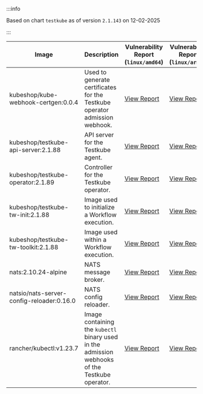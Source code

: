 :::info

Based on chart `testkube` as of version `2.1.143` on 12-02-2025

:::

| Image | Description | Vulnerability Report (`linux/amd64`) | Vulnerability Report (`linux/arm64`) | Docker Image |
|-------|-------------|----------------------------------------|----------------------------------------|--------------|
| kubeshop/kube-webhook-certgen:0.0.4 | Used to generate certificates for the Testkube operator admission webhook. | [View Report](./kube-webhook-certgen-0.0.4_linux_amd64.md) | [View Report](./kube-webhook-certgen-0.0.4_linux_arm64.md) | [View Image](https://hub.docker.com/layers/kubeshop/kube-webhook-certgen/0.0.4/images/sha256-321e434a68754a8449e0b856f0fc5d1f7012933c9ea00a2268b2333ba0e41f3c?context=explore) |
| kubeshop/testkube-api-server:2.1.88 | API server for the Testkube agent. | [View Report](./testkube-api-server-2.1.88_linux_amd64.md) | [View Report](./testkube-api-server-2.1.88_linux_arm64.md) | [View Image](https://hub.docker.com/layers/kubeshop/testkube-api-server/2.1.88/images/sha256-2f860511b683786b21230a0dd120ece5966710bf3bbc535bc4a4fcb8518fdba5?context=explore) |
| kubeshop/testkube-operator:2.1.89 | Controller for the Testkube operator. | [View Report](./testkube-operator-2.1.89_linux_amd64.md) | [View Report](./testkube-operator-2.1.89_linux_arm64.md) | [View Image](https://hub.docker.com/layers/kubeshop/testkube-operator/2.1.89/images/sha256-06c36b1d9dcd4dddfec8e86931579a633642ffb86431e276d5df57ed9509e354?context=explore) |
| kubeshop/testkube-tw-init:2.1.88 | Image used to initialize a Workflow execution. | [View Report](./testkube-tw-init-2.1.88_linux_amd64.md) | [View Report](./testkube-tw-init-2.1.88_linux_arm64.md) | [View Image](https://hub.docker.com/layers/kubeshop/testkube-tw-init/2.1.88/images/sha256-e29247043372d567fbf8bffde80e8defb56b0ab80c36f217930b74a10f6528cd?context=explore) |
| kubeshop/testkube-tw-toolkit:2.1.88 | Image used within a Workflow execution. | [View Report](./testkube-tw-toolkit-2.1.88_linux_amd64.md) | [View Report](./testkube-tw-toolkit-2.1.88_linux_arm64.md) | [View Image](https://hub.docker.com/layers/kubeshop/testkube-tw-toolkit/2.1.88/images/sha256-2633bca30619cf6762aa11d91d0fb106f12a23274babb2f32474d73f53b7b19b?context=explore) |
| nats:2.10.24-alpine | NATS message broker. | [View Report](./nats-2.10.24-alpine_linux_amd64.md) | [View Report](./nats-2.10.24-alpine_linux_arm64.md) | [View Image](https://hub.docker.com/layers/library/nats/2.10.24-alpine/images/sha256-d13ec5ce79a02e1be937820dd36db611e25bd0c08cd9947fa9a5d52a56bf91fc?context=explore) |
| natsio/nats-server-config-reloader:0.16.0 | NATS config reloader. | [View Report](./nats-server-config-reloader-0.16.0_linux_amd64.md) | [View Report](./nats-server-config-reloader-0.16.0_linux_arm64.md) | [View Image](https://hub.docker.com/layers/natsio/nats-server-config-reloader/0.16.0/images/sha256-6e1f185d0f39fdf6032872bd20f1ce134d4e18c923d55f7cf93d40afcf6a8ffe?context=explore) |
| rancher/kubectl:v1.23.7 | Image containing the `kubectl` binary used in the admission webhooks of the Testkube operator. | [View Report](./kubectl-v1.23.7_linux_amd64.md) | [View Report](./kubectl-v1.23.7_linux_arm64.md) | [View Image](https://hub.docker.com/layers/rancher/kubectl/v1.23.7/images/sha256-139cffe27d95d9b3cdeb782a7456cf5eb6a2d18b7a90b85a2c0bde4ff295bae8?context=explore) |
